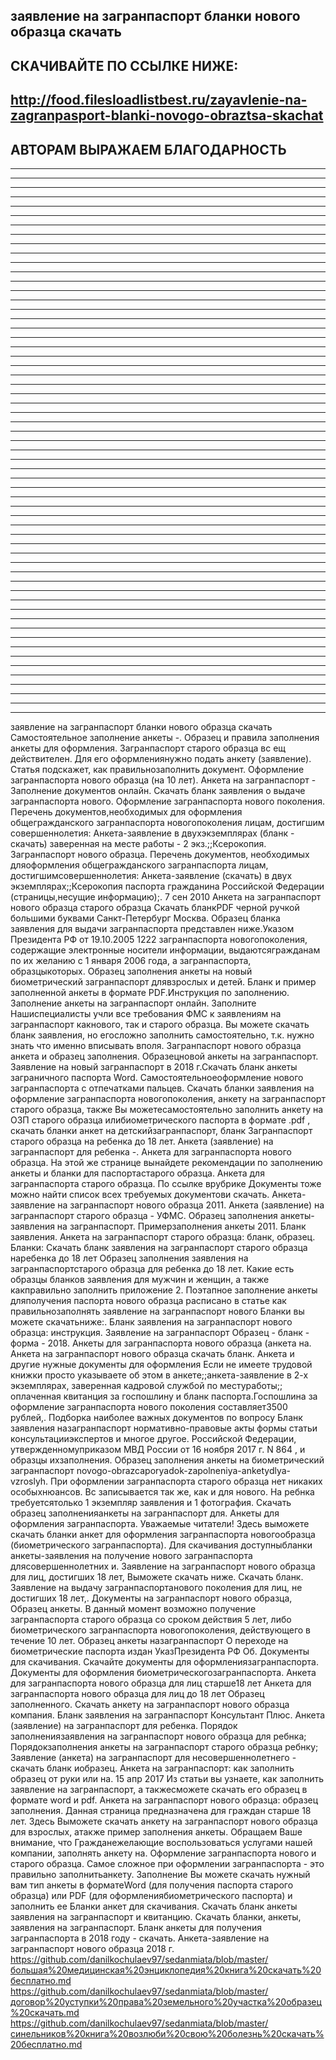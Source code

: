 заявление на загранпаспорт бланки нового образца скачать
--------------------------------------------------
СКАЧИВАЙТЕ ПО ССЫЛКЕ НИЖЕ:
--------------------------------------------------
http://food.filesloadlistbest.ru/zayavlenie-na-zagranpasport-blanki-novogo-obraztsa-skachat
--------------------------------------------------
АВТОРАМ ВЫРАЖАЕМ БЛАГОДАРНОСТЬ
--------------------------------------------------
--------------------------------------------------
--------------------------------------------------
--------------------------------------------------
--------------------------------------------------
--------------------------------------------------
--------------------------------------------------
--------------------------------------------------
--------------------------------------------------
--------------------------------------------------
--------------------------------------------------
--------------------------------------------------
--------------------------------------------------
--------------------------------------------------
--------------------------------------------------
--------------------------------------------------
--------------------------------------------------
--------------------------------------------------
--------------------------------------------------
--------------------------------------------------
--------------------------------------------------
--------------------------------------------------
--------------------------------------------------
--------------------------------------------------
--------------------------------------------------
--------------------------------------------------
--------------------------------------------------
--------------------------------------------------
--------------------------------------------------
--------------------------------------------------
--------------------------------------------------
--------------------------------------------------
--------------------------------------------------
--------------------------------------------------
--------------------------------------------------
--------------------------------------------------
--------------------------------------------------
--------------------------------------------------
--------------------------------------------------
--------------------------------------------------
--------------------------------------------------
--------------------------------------------------
--------------------------------------------------
--------------------------------------------------
--------------------------------------------------
--------------------------------------------------
--------------------------------------------------
--------------------------------------------------
--------------------------------------------------
--------------------------------------------------
--------------------------------------------------
--------------------------------------------------
--------------------------------------------------
--------------------------------------------------
--------------------------------------------------
--------------------------------------------------
--------------------------------------------------
--------------------------------------------------
--------------------------------------------------
--------------------------------------------------
заявление на загранпаспорт бланки нового образца скачать Самостоятельное заполнение анкеты -. Образец и правила заполнения анкеты для оформления. Загранпаспорт старого образца вс ещ действителен. Для его оформлениянужно подать анкету (заявление). Статья подскажет, как правильнозаполнить документ. Оформление загранпаспорта нового образца (на 10 лет). Анкета на загранпаспорт - Заполнение документов онлайн. Скачать бланк заявления о выдаче загранпаспорта нового. Оформление загранпаспорта нового поколения. Перечень документов,необходимых для оформления общегражданского загранпаспорта новогопоколения лицам, достигшим совершеннолетия: Анкета-заявление в двухэкземплярах (бланк - скачать) заверенная на месте работы - 2 экз.;;Ксерокопия. Загранпаспорт нового образца. Перечень документов, необходимых дляоформления общегражданского загранпаспорта лицам, достигшимсовершеннолетия: Анкета-заявление (скачать) в двух экземплярах;;Ксерокопия паспорта гражданина Российской Федерации (страницы,несущие информацию);. 7 сен 2010  Анкета на загранпаспорт нового образца старого образца Скачать бланкPDF черной ручкой большими буквами Санкт-Петербург Москва. Образец бланка заявления для выдачи загранпаспорта представлен ниже.Указом Президента РФ от 19.10.2005  1222 загранпаспорта новогопоколения, содержащие электронные носители информации, выдаютсягражданам по их желанию с 1 января 2006 года, а загранпаспорта, образцыкоторых. Образец заполнения анкеты на новый биометрический загранпаспорт длявзрослых и детей. Бланк и пример заполненной анкеты в формате PDF.Инструкция по заполнению. Заполнение анкеты на загранпаспорт онлайн. Заполните  Нашиспециалисты учли все требования ФМС к заявлениям на загранпаспорт какнового, так и старого образца.  Вы можете скачать бланк заявления, но егосложно заполнить самостоятельно, т.к. нужно знать что именно вписывать вполя. Загранпаспорт нового образца анкета и образец заполнения. Образецновой анкеты на загранпаспорт. Заявление на новый загранпаспорт в 2018 г.Скачать бланк анкеты заграничного паспорта Word. Самостоятельноеоформление нового загранпаспорта с отпечатками пальцев. Скачать бланки заявления на оформление загранпаспорта новогопоколения, анкету на загранпаспорт старого образца, также Вы можетесамостоятельно заполнить анкету на ОЗП старого образца илибиометрического паспорта в формате .pdf , скачать бланки анкет на детскийзагранпаспорт, бланк
Загранпаспорт старого образца на ребенка до 18 лет. Анкета (заявление) на загранпаспорт для ребенка -. Анкета для загранпаспорта нового образца. На этой же странице вынайдете рекомендации по заполнению анкеты и бланки для паспортастарого образца. Анкета для загранпаспорта старого образца. По ссылке врубрике Документы тоже можно найти список всех требуемых документови скачать. Анкета-заявление на загранпаспорт нового образца 2011. Анкета (заявление) на загранпаспорт старого образца - УФМС. Образец заполнения анкеты-заявления на загранпаспорт. Примерзаполнения анкеты 2011. Бланк заявления. Анкета на загранпаспорт старого образца: бланк, образец. Бланки: Скачать бланк заявления на загранпаспорт старого образца наребенка до 18 лет  Образец заполнения заявления на загранпаспортстарого образца для ребенка до 18 лет. Какие есть образцы бланков заявления для мужчин и женщин, а также какправильно заполнить приложение  2.  Поэтапное заполнение анкеты дляполучения паспорта нового образца расписано в статье как правильнозаполнять заявление на загранпаспорт нового  Бланки вы можете скачатьниже:. Бланк заявления на загранпаспорт нового образца: инструкция. Заявление на загранпаспорт  Образец - бланк - форма - 2018. Анкеты для загранпаспорта нового образца (анкета на. Анкета на загранпаспорт нового образца скачать бланк. Анкета и другие нужные документы для оформления
Если не имеете трудовой книжки  просто указываете об этом в анкете;;анкета-заявление в 2-х экземплярах, заверенная кадровой службой по местуработы;; оплаченная квитанция за госпошлину и бланк паспорта.Госпошлина за оформление загранпаспорта нового поколения составляет3500 рублей,. Подборка наиболее важных документов по вопросу Бланк заявления назагранпаспорт нормативно-правовые акты формы статьи консультацииэкспертов и многое другое.  Российской Федерации, утвержденномуприказом МВД России от 16 ноября 2017 г. N 864 , и образцы ихзаполнения. Образец заполнения анкеты на биометрический загранпаспорт novogo-obrazcaporyadok-zapolneniya-anketydlya-vzroslyh. При оформлении загранпаспорта старого образца нет никаких особыхнюансов. Вс записывается так же, как и для нового. На ребнка требуетсятолько 1 экземпляр заявления и 1 фотография. Скачать образец заполненияанкеты на загранпаспорт для. Анкеты для оформления загранпаспорта. Уважаемые читатели! Здесь выможете скачать бланки анкет для оформления загранпаспорта новогообразца (биометрического загранпаспорта). Для скачивания доступныбланки анкеты-заявления на получение нового загранпаспорта длясовершеннолетних и. Заявление на загранпаспорт нового образца для лиц, достигших 18 лет, Выможете скачать ниже. Скачать бланк. Заявление на выдачу загранпаспортанового поколения для лиц, не достигших 18 лет,. Документы на загранпаспорт нового образца, Образец анкеты. В данный момент возможно получение загранпаспорта старого образца со сроком действия 5 лет, либо биометрического загранпаспорта новогопоколения, действующего в течение 10 лет. Образец анкеты назагранпаспорт О переходе на биометрические паспорта издан УказПрезидента РФ Об. Документы для скачивания. Скачайте документы для оформлениязагранпаспорта. Документы для оформления биометрическогозагранпаспорта. Анкета для загранпаспорта нового образца для лиц старше18 лет  Анкета для загранпаспорта нового образца для лиц до 18 лет Образец заполненного. Скачать анкету на загранпаспорт нового образца  компания. Бланк заявления на загранпаспорт  Консультант Плюс. Анкета (заявление) на загранпаспорт для ребенка. Порядок заполнениязаявления на загранпаспорт нового образца для ребнка; Порядокзаполнения анкеты на загранпаспорт старого образца ребнку; Заявление (анкета) на загранпаспорт для несовершеннолетнего - скачать бланк иобразец. Анкета на загранпаспорт: как заполнить образец от руки или на. 15 апр 2017  Из статьи вы узнаете, как заполнить заявление на загранпаспорт, а такжесможете скачать его образец в формате word и pdf.
Анкета на загранпаспорт нового образца: образец заполнения. Данная страница предназначена для граждан старше 18 лет. Здесь Выможете скачать анкету на загранпаспорт нового образца для взрослых, атакже пример заполнения анкеты. Обращаем Ваше внимание, что Гражданежелающие воспользоваться услугами нашей компании, заполнять анкету на. Оформление загранпаспорта нового и старого образца. Самое сложное при оформлении загранпаспорта - это правильно заполнитьанкету. Заполнение  Вы можете скачать нужный вам тип анкеты в форматеWord (для получения паспорта старого образца) или PDF (для оформлениябиометрического паспорта) и заполнить ее  Бланки анкет для скачивания. Скачать бланк анкеты заявления на загранпаспорт и квитанцию. Скачать бланки, анкеты, заявления на загранпаспорт. Бланк анкеты для получения загранпаспорта в 2018 году - скачать. Анкета-заявление на загранпаспорт нового образца 2018 г.
https://github.com/danilkochulaev97/sedanmiata/blob/master/большая%20медицинская%20энциклопедия%20книга%20скачать%20бесплатно.md
https://github.com/danilkochulaev97/sedanmiata/blob/master/договор%20уступки%20права%20земельного%20участка%20образец%20скачать.md
https://github.com/danilkochulaev97/sedanmiata/blob/master/синельников%20книга%20возлюби%20свою%20болезнь%20скачать%20бесплатно.md